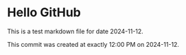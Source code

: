 # Hello GitHub
This is a test markdown file for date 2024-11-12.

This commit was created at exactly 12:00 PM on 2024-11-12.
